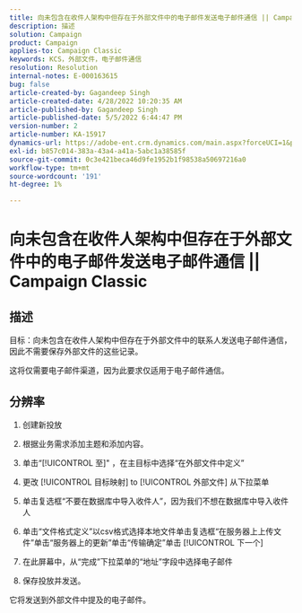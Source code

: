 ```yaml
---
title: 向未包含在收件人架构中但存在于外部文件中的电子邮件发送电子邮件通信 || Campaign Classic
description: 描述
solution: Campaign
product: Campaign
applies-to: Campaign Classic
keywords: KCS，外部文件，电子邮件通信
resolution: Resolution
internal-notes: E-000163615
bug: false
article-created-by: Gagandeep Singh
article-created-date: 4/28/2022 10:20:35 AM
article-published-by: Gagandeep Singh
article-published-date: 5/5/2022 6:44:47 PM
version-number: 2
article-number: KA-15917
dynamics-url: https://adobe-ent.crm.dynamics.com/main.aspx?forceUCI=1&pagetype=entityrecord&etn=knowledgearticle&id=f3a22ad1-dcc6-ec11-a7b6-0022480a1004
exl-id: b857c014-383a-43a4-a41a-5abc1a38585f
source-git-commit: 0c3e421beca46d9fe1952b1f98538a50697216a0
workflow-type: tm+mt
source-wordcount: '191'
ht-degree: 1%

---
```


# 向未包含在收件人架构中但存在于外部文件中的电子邮件发送电子邮件通信 || Campaign Classic

## 描述


目标：向未包含在收件人架构中但存在于外部文件中的联系人发送电子邮件通信，因此不需要保存外部文件的这些记录。

这将仅需要电子邮件渠道，因为此要求仅适用于电子邮件通信。


## 分辨率


1. 创建新投放

2. 根据业务需求添加主题和添加内容。

3. 单击“[!UICONTROL 至]&quot; ，在主目标中选择“在外部文件中定义”

4. 更改 [!UICONTROL 目标映射] to [!UICONTROL 外部文件] 从下拉菜单

5. 单击复选框“不要在数据库中导入收件人”，因为我们不想在数据库中导入收件人

6. 单击“文件格式定义”以csv格式选择本地文件单击复选框“在服务器上上传文件”单击“服务器上的更新”单击“传输确定”单击 [!UICONTROL 下一个]

7. 在此屏幕中，从“完成”下拉菜单的“地址”字段中选择电子邮件

8. 保存投放并发送。

它将发送到外部文件中提及的电子邮件。
